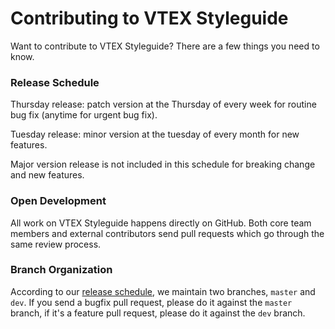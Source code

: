 # Contributing to VTEX Styleguide

Want to contribute to VTEX Styleguide? There are a few things you need to know.

### Release Schedule
Thursday release: patch version at the Thursday of every week for routine bug fix (anytime for urgent bug fix).

Tuesday release: minor version at the tuesday of every month for new features.

Major version release is not included in this schedule for breaking change and new features.

### Open Development
All work on VTEX Styleguide happens directly on GitHub. Both core team members and external contributors send pull requests which go through the same review process.

### Branch Organization
According to our [release schedule](#release-schedule), we maintain two branches, `master` and `dev`. If you send a bugfix pull request, please do it against the `master` branch, if it's a feature pull request, please do it against the `dev` branch.
